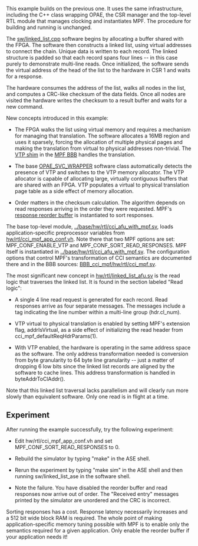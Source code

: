 This example builds on the previous one. It uses the same infrastructure,
including the C++ class wrapping OPAE, the CSR manager and the top-level
RTL module that manages clocking and instantiates MPF. The procedure for
building and running is unchanged.

The [sw/linked_list.cpp](sw/linked_list.cpp) software begins by allocating a
buffer shared with the FPGA. The software then constructs a linked list, using
virtual addresses to connect the chain. Unique data is written to each record.
The linked structure is padded so that each record spans four lines -- in this
case purely to demonstrate multi-line reads. Once initialized, the software
sends the virtual address of the head of the list to the hardware in CSR 1 and
waits for a response.

The hardware consumes the address of the list, walks all nodes in the list,
and computes a CRC-like checksum of the data fields. Once all nodes are
visited the hardware writes the checksum to a result buffer and waits for a
new command.

New concepts introduced in this example:

- The FPGA walks the list using virtual memory and requires a mechanism for
  managing that translation. The software allocates a 16MB region and uses it
  sparsely, forcing the allocation of multiple physical pages and making the
  translation from virtual to physical addresses non-trivial. The [VTP
  shim](https://github.com/OPAE/intel-fpga-bbb/wiki/MPF-VTP-Virtual-to-Physical)
  in the [MPF BBB](https://github.com/OPAE/intel-fpga-bbb/wiki/BBB_cci_mpf)
  handles the translation.

- The base [OPAE_SVC_WRAPPER](../base/sw/opae_svc_wrapper.h) software class
  automatically detects the presence of VTP and switches to the VTP memory
  allocator. The VTP allocator is capable of allocating large, virtually
  contiguous buffers that are shared with an FPGA. VTP populates a virtual to
  physical translation page table as a side effect of memory allocation.

- Order matters in the checksum calculation. The algorithm depends on read
  responses arriving in the order they were requested. MPF's [response reorder
  buffer](https://github.com/OPAE/intel-fpga-bbb/wiki/MPF-ROB-Reorder-Buffer)
  is instantiated to sort responses.

The base top-level module,
[../base/hw/rtl/cci_afu_with_mpf.sv](../base/hw/rtl/cci_afu_with_mpf.sv),
loads application-specific preprocessor variables from
[hw/rtl/cci_mpf_app_conf.vh](hw/rtl/cci_mpf_app_conf.vh). Note there that two
MPF options are set: MPF_CONF_ENABLE_VTP and MPF_CONF_SORT_READ_RESPONSES. MPF
itself is instantiated in
[../base/hw/rtl/cci_afu_with_mpf.sv](../base/hw/rtl/cci_afu_with_mpf.sv). The
configuration options that control MPF's transformation of CCI semantics are
documented there and in the BBB sources:
[BBB_cci_mpf/hw/rtl/cci_mpf.sv](https://github.com/OPAE/intel-fpga-bbb/blob/master/BBB_cci_mpf/hw/rtl/cci_mpf.sv).

The most significant new concept in
[hw/rtl/linked_list_afu.sv](hw/rtl/linked_list_afu.sv) is the read logic that
traverses the linked list. It is found in the section labeled "Read logic":

- A single 4 line read request is generated for each record. Read
  responses arrive as four separate messages. The messages include a tag
  indicating the line number within a multi-line group (hdr.cl_num).

- VTP virtual to physical translation is enabled by setting MPF's
  extension flag, addrIsVirtual, as a side effect of initializing the
  read header from cci_mpf_defaultReqHdrParams(1).

- With VTP enabled, the hardware is operating in the same address space
  as the software. The only address transformation needed is conversion
  from byte granularity to 64 byte line granularity -- just a matter of
  dropping 6 low bits since the linked list records are aligned by the
  software to cache lines. This address transformation is handled in
  byteAddrToClAddr().

Note that this linked list traversal lacks parallelism and will clearly run
more slowly than equivalent software.  Only one read is in flight at a
time.


## Experiment

After running the example successfully, try the following experiment:

- Edit hw/rtl/cci_mpf_app_conf.vh and set MPF_CONF_SORT_READ_RESPONSES to 0.

- Rebuild the simulator by typing "make" in the ASE shell.

- Rerun the experiment by typing "make sim" in the ASE shell and then
  running sw/linked_list_ase in the software shell.

- Note the failure. You have disabled the reorder buffer and read responses
  now arrive out of order. The "Received entry" messages printed by the
  simulator are unordered and the CRC is incorrect.

Sorting responses has a cost. Response latency necessarily increases and a 512
bit wide block RAM is required. The whole point of making application-specific
memory tuning possible with MPF is to enable only the semantics required for a
given application. Only enable the reorder buffer if your application needs
it!
